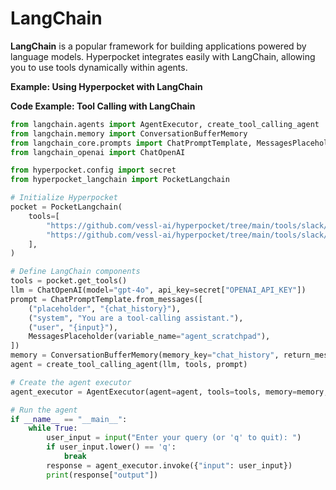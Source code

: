 # LangChain

**LangChain** is a popular framework for building applications powered by language models. Hyperpocket integrates easily with LangChain, allowing you to use tools dynamically within agents.

**Example: Using Hyperpocket with LangChain**

**Code Example: Tool Calling with LangChain**

```python
from langchain.agents import AgentExecutor, create_tool_calling_agent
from langchain.memory import ConversationBufferMemory
from langchain_core.prompts import ChatPromptTemplate, MessagesPlaceholder
from langchain_openai import ChatOpenAI

from hyperpocket.config import secret
from hyperpocket_langchain import PocketLangchain

# Initialize Hyperpocket
pocket = PocketLangchain(
    tools=[
        "https://github.com/vessl-ai/hyperpocket/tree/main/tools/slack/get-message"
        "https://github.com/vessl-ai/hyperpocket/tree/main/tools/slack/post-message"
    ],
)

# Define LangChain components
tools = pocket.get_tools()
llm = ChatOpenAI(model="gpt-4o", api_key=secret["OPENAI_API_KEY"])
prompt = ChatPromptTemplate.from_messages([
    ("placeholder", "{chat_history}"),
    ("system", "You are a tool-calling assistant."),
    ("user", "{input}"),
    MessagesPlaceholder(variable_name="agent_scratchpad"),
])
memory = ConversationBufferMemory(memory_key="chat_history", return_messages=True)
agent = create_tool_calling_agent(llm, tools, prompt)

# Create the agent executor
agent_executor = AgentExecutor(agent=agent, tools=tools, memory=memory, verbose=True)

# Run the agent
if __name__ == "__main__":
    while True:
        user_input = input("Enter your query (or 'q' to quit): ")
        if user_input.lower() == 'q':
            break
        response = agent_executor.invoke({"input": user_input})
        print(response["output"])
```